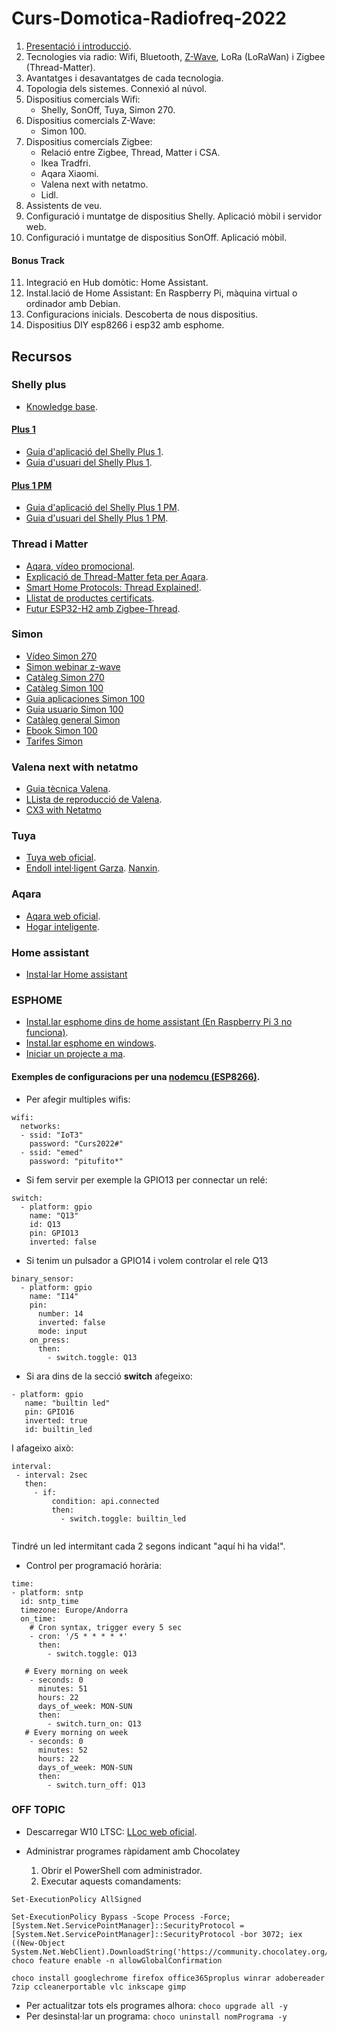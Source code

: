 # Curs-Domotica-Radiofreq-2022


1. [Presentació i introducció](https://github.com/jnogues/Curs-Domotica-Radiofreq-2022/blob/main/cursRadioFreqEstiu2022.pdf).
2. Tecnologies via radio: Wifi, Bluetooth, [Z-Wave](https://www.z-wave.com/), LoRa (LoRaWan) i  Zigbee (Thread-Matter).
3. Avantatges i desavantatges de cada tecnologia.
4. Topologia dels sistemes. Connexió al núvol.
5. Dispositius comercials Wifi:
    * Shelly, SonOff, Tuya, Simon 270.
6. Dispositius comercials Z-Wave:
    * Simon 100.
7. Dispositius comercials Zigbee:
    * Relació entre Zigbee, Thread, Matter i CSA.
    * Ikea Tradfri.
    * Aqara Xiaomi.
    * Valena next with netatmo. 
    * Lidl.
8. Assistents de veu.
9. Configuració i muntatge de dispositius Shelly. Aplicació mòbil i servidor web. 
10. Configuració i muntatge de dispositius SonOff. Aplicació mòbil.
#### Bonus Track
11. Integració en Hub domòtic: Home Assistant.
12. Instal.lació de Home Assistant: En Raspberry Pi, màquina virtual o ordinador amb Debian.
13. Configuracions inicials. Descoberta de nous dispositius.
14. Dispositius DIY esp8266 i esp32 amb esphome.


## Recursos
### Shelly plus 
* [Knowledge base](https://shelly.cloud/knowledge-base/devices/).
#### [Plus 1](https://shelly.cloud/knowledge-base/devices/shelly-plus-1/)
* [Guia d'aplicació del Shelly Plus 1](https://shelly.cloud/documents/user_guide/shelly_plus_1_app.pdf).
* [Guia d'usuari del Shelly Plus 1](https://shelly.cloud/documents/user_guide/Shelly_Plus-1_multilanguage_v09_web.pdf).
#### [Plus 1 PM](https://shelly.cloud/knowledge-base/devices/shelly-plus-1pm/)
* [Guia d'aplicació del Shelly Plus 1 PM](https://shelly.cloud/documents/user_guide/shelly_plus_1pm_app.pdf).
* [Guia d'usuari del Shelly Plus 1 PM](https://shelly.cloud/documents/user_guide/Shelly_Plus-1PM_multilanguage_v08_web.pdf).

### Thread i Matter
* [Aqara, vídeo promocional](https://youtu.be/6pFn5IwFtmo).
* [Explicació de Thread-Matter feta per Aqara](https://youtu.be/3VI-yzvB4oY).
* [Smart Home Protocols: Thread Explained!](https://youtu.be/0JC4tNe0OS4).
* [Llistat de productes certificats](https://www.threadgroup.org/What-is-Thread/Thread-Benefits#certifiedproducts).
* [Futur ESP32-H2 amb Zigbee-Thread](https://www.espressif.com/en/news/ESP32_H2).

### Simon
* [Vídeo Simon 270](https://youtu.be/JCwgFkpCOdU)
* [Simon webinar z-wave](https://youtu.be/X-xySp9QinI)
* [Catàleg Simon 270](https://resources.simonelectric.com/hubfs/Cat%C3%A1logo%20Simon%20270.pdf)
* [Catàleg Simon 100](https://recursos.detailerssimon.com/hubfs/SIC/Ebooks/Simon%20100/Cat%C3%A1logo/Simon%20-%20Cat%C3%A1logo%20Simon%20100.pdf)
* [Guia aplicaciones Simon 100](https://recursos.detailerssimon.com/hubfs/Guia%20de%20Aplicaciones%20Simon100.pdf)
* [Guia usuario Simon 100](https://recursos.detailerssimon.com/hubfs/Guia%20de%20Usuario%20Simon100.pdf)
* [Catàleg general Simon](https://cdn2.hubspot.net/hubfs/235604/SIC/Ebooks/Simon%20general%202018/Catalogo%20General%20Simon%20N%C2%BA101-2018.pdf)
* [Ebook Simon 100](https://cdn2.hubspot.net/hubfs/235604/SIC/Ebooks/Simon%20general%202018/Catalogo%20General%20Simon%20N%C2%BA101-2018.pdf)
* [Tarifes Simon](https://recursos.detailerssimon.com/hubfs/Tarifa%20General%202022/Simon-T103-ESP-Abril.pdf)

### Valena next with netatmo 
* [Guia tècnica Valena](https://www.legrand.es/documentos/Guia-Tecnica-Valena-%20Next-with-Netatmo-Legrand.pdf).
* [LLista de reproducció de Valena](https://www.youtube.com/playlist?list=PLtbqsvd39xJEsewfYGfC9_cBFSjdv1mYn).
* [CX3 with Netatmo](https://www.netatmo.com/es-es/partners/drivia)

### Tuya
* [Tuya web oficial](https://www.tuya.com/).
* [Endoll intel·ligent Garza](https://garza.es/conectividad/401262-Enchufe_Inteligente_Wifi_-8430624012622.html). [Nanxin](http://nanxin88.com/productView.aspx?view=882&id=109).

### Aqara
* [Aqara web oficial](https://www.aqara.com/en/home.html).
* [Hogar inteligente](https://hogarinteligente.tech/aqara).

### Home assistant
* [Instal·lar Home assistant](https://programarfacil.com/domotica/home-assistant/)

### ESPHOME
* [Instal.lar esphome dins de home assistant (En Raspberry Pi 3 no funciona)](https://esphome.io/guides/getting_started_hassio.html#getting-started-with-esphome-and-home-assistant).
* [Instal.lar esphome en windows](https://esphome.io/guides/installing_esphome.html#windows).
* [Iniciar un projecte a ma](https://esphome.io/guides/getting_started_command_line.html#creating-a-project).
#### Exemples de configuracions per una [nodemcu (ESP8266)](https://i0.wp.com/randomnerdtutorials.com/wp-content/uploads/2019/05/ESP8266-NodeMCU-kit-12-E-pinout-gpio-pin.png?quality=100&strip=all&ssl=1).
* Per afegir multiples wifis:
```
wifi:
  networks:
  - ssid: "IoT3"
    password: "Curs2022#"
  - ssid: "emed"
    password: "pitufito*"

```
* Si fem servir per exemple la GPIO13 per connectar un relé:
``` 
switch:
  - platform: gpio
    name: "Q13"
    id: Q13
    pin: GPIO13
    inverted: false 
 ```
* Si tenim un pulsador a GPIO14 i volem controlar el rele Q13
```
binary_sensor:
  - platform: gpio
    name: "I14"
    pin:
      number: 14
      inverted: false
      mode: input
    on_press:
      then:
        - switch.toggle: Q13   
 ```
 * Si ara dins de la secció **switch** afegeixo:
 ```
 - platform: gpio
    name: "builtin led"
    pin: GPIO16
    inverted: true 
    id: builtin_led  
 ```
 I afageixo això:
 ```
 interval:
  - interval: 2sec
    then:
      - if:
          condition: api.connected
          then:
            - switch.toggle: builtin_led   
            
  ```
  Tindré un led intermitant cada 2 segons indicant "aquí hi ha vida!". 
  * Control per programació horària:
  ```
  time:
  - platform: sntp
    id: sntp_time 
    timezone: Europe/Andorra
    on_time:
      # Cron syntax, trigger every 5 sec
      - cron: '/5 * * * * *'
        then:
          - switch.toggle: Q13
          
     # Every morning on week
      - seconds: 0
        minutes: 51
        hours: 22
        days_of_week: MON-SUN
        then:
          - switch.turn_on: Q13
     # Every morning on week
      - seconds: 0
        minutes: 52
        hours: 22
        days_of_week: MON-SUN
        then:
          - switch.turn_off: Q13    
``` 
  
### OFF TOPIC
* Descarregar W10 LTSC: [LLoc web oficial](https://software-download.microsoft.com/download/sg/444969d5-f34g-4e03-ac9d-1f9786c69161/19044.1288.211006-0501.21h2_release_svc_refresh_CLIENT_LTSC_EVAL_x64FRE_es-es.iso).

* Administrar programes ràpidament amb Chocolatey
    1. Obrir el PowerShell com administrador.
    2. Executar aquests comandaments:
```
Set-ExecutionPolicy AllSigned

Set-ExecutionPolicy Bypass -Scope Process -Force; [System.Net.ServicePointManager]::SecurityProtocol = [System.Net.ServicePointManager]::SecurityProtocol -bor 3072; iex ((New-Object System.Net.WebClient).DownloadString('https://community.chocolatey.org/install.ps1'))
choco feature enable -n allowGlobalConfirmation

choco install googlechrome firefox office365proplus winrar adobereader 7zip ccleanerportable vlc inkscape gimp
```

* Per actualitzar tots els programes alhora:
``
choco upgrade all -y
``
* Per desinstal·lar un programa:
``
choco uninstall nomPrograma -y
``

